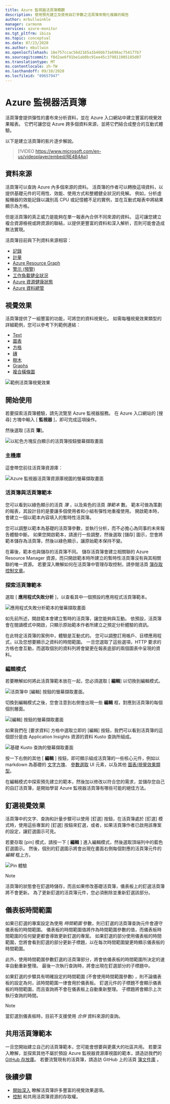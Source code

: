 ```yaml
---
title: Azure 監視器活頁簿概觀
description: 使用預先建立及使用自訂參數之活頁簿來簡化複雜的報告
author: mrbullwinkle
manager: carmonm
services: azure-monitor
ms.tgt_pltfrm: ibiza
ms.topic: conceptual
ms.date: 07/23/2020
ms.author: mbullwin
ms.openlocfilehash: 18e757ccac56d2165a1b46bb73a698ac754177b7
ms.sourcegitcommit: f8d2ae6f91be1ab0bc91ee45c379811905185d07
ms.translationtype: MT
ms.contentlocale: zh-TW
ms.lasthandoff: 09/10/2020
ms.locfileid: "89657947"
---
```

# <a name="azure-monitor-workbooks"></a>Azure 監視器活頁簿

活頁簿會提供彈性的畫布來分析資料，並在 Azure 入口網站中建立豐富的視覺效果報表。 它們可讓您從 Azure 跨多個資料來源，並將它們結合成整合的互動式體驗。 

以下是建立活頁簿的影片逐步解說。

> [!VIDEO https://www.microsoft.com/en-us/videoplayer/embed/RE4B4Ap]

## <a name="data-sources"></a>資料來源

活頁簿可以查詢 Azure 內多個來源的資料。 活頁簿的作者可以轉換這項資料，以提供基礎元件的可用性、效能、使用方式和整體健全狀況的見解。 例如，分析虛擬機器的效能記錄以識別高 CPU 或記憶體不足的實例，並在互動式報表中將結果顯示為方格。
  
但是活頁簿的真正威力是能夠在單一報表內合併不同來源的資料。 這可讓您建立複合資源檢視或跨資源的聯結，以提供更豐富的資料和深入解析，否則可能會造成無法實現。

活頁簿目前與下列資料來源相容：

* [記錄](workbooks-data-sources.md#logs)
* [計量](workbooks-data-sources.md#metrics)
* [Azure Resource Graph](workbooks-data-sources.md#azure-resource-graph)
* [警示 (預覽)](workbooks-data-sources.md#alerts-preview)
* [工作負載健全狀況](workbooks-data-sources.md#workload-health)
* [Azure 資源健康狀態](workbooks-data-sources.md#azure-resource-health)
* [Azure 資料總管](workbooks-data-sources.md#azure-data-explorer)

## <a name="visualizations"></a>視覺效果

活頁簿提供了一組豐富的功能，可將您的資料視覺化。 如需每種視覺效果類型的詳細範例，您可以參考下列範例連結：

* [Text](workbooks-text-visualizations.md)
* [圖表](workbooks-chart-visualizations.md)
* [方格](workbooks-grid-visualizations.md)
* [磚](workbooks-tile-visualizations.md)
* [樹木](workbooks-tree-visualizations.md)
* [Graphs](workbooks-graph-visualizations.md)
* [複合橫條圖](workbooks-composite-bar.md)

![範例活頁簿視覺效果](./media/workbooks-overview/visualizations.png)

## <a name="getting-started"></a>開始使用

若要探索活頁簿體驗，請先流覽至 Azure 監視器服務。 在 Azure 入口網站的 [搜尋] 方塊中輸入 [ **監視器** ]，即可完成這項操作。

然後選取 [活頁 **簿**]。

![以紅色方塊反白顯示的活頁簿按鈕螢幕擷取畫面](./media/workbooks-overview/workbooks.png)

### <a name="gallery"></a>主機庫

這會帶您前往活頁簿資源庫：

![Azure 監視器活頁簿資源庫視圖的螢幕擷取畫面](./media/workbooks-overview/gallery.png)

### <a name="workbooks-versus-workbook-templates"></a>活頁簿與活頁簿範本

您可以看到以綠色顯示的活頁 _簿_ ，以及紫色的活頁 _簿範本_ 數。 範本可做為策劃的報表，其設計目的是要讓多個使用者和小組有彈性地重複使用。 開啟範本時，會建立一個以範本內容填入的暫時性活頁簿。 

您可以調整以範本為基礎的活頁簿參數，並執行分析，而不必擔心為同事的未來報告體驗中斷。 如果您開啟範本，請進行一些調整，然後選取 [儲存] 圖示，您會將範本儲存為活頁簿，然後以綠色顯示，讓原始範本保持不變。 

在幕後，範本也與儲存的活頁簿不同。 儲存活頁簿會建立相關聯的 Azure Resource Manager 資源，而只開啟範本時所建立的暫時性活頁簿沒有與其相關聯的唯一資源。 若要深入瞭解如何在活頁簿中管理存取控制，請參閱活頁 [簿存取控制文章](workbooks-access-control.md)。

### <a name="exploring-a-workbook-template"></a>探索活頁簿範本

選取 [ **應用程式失敗分析** ]，以查看其中一個預設的應用程式活頁簿範本。

![應用程式失敗分析範本的螢幕擷取畫面](./media/workbooks-overview/failure-analysis.png)

如先前所述，開啟範本會建立暫時的活頁簿，讓您能夠與互動。 依預設，活頁簿會在閱讀模式中開啟，只顯示原始範本作者所建立之預定分析體驗的資訊。

在此特定活頁簿的案例中，體驗是互動式的。 您可以調整訂用帳戶、目標應用程式，以及您想要顯示之資料的時間範圍。 一旦您選取了這些選項，HTTP 要求的方格也會互動，而選取個別的資料列將會變更在報表底部的兩個圖表中呈現的資料。

### <a name="editing-mode"></a>編輯模式

若要瞭解如何將此活頁簿範本放在一起，您必須選取 [ **編輯**] 以切換到編輯模式。

![活頁簿中 [編輯] 按鈕的螢幕擷取畫面。](./media/workbooks-overview/edit.png)

切換到編輯模式之後，您會注意到右側會出現一些 **編輯** 框，對應到活頁簿的每個個別層面。

![[編輯] 按鈕的螢幕擷取畫面](./media/workbooks-overview/edit-mode.png)

如果我們在 [要求資料] 方格中選取立即的 [編輯] 按鈕，我們可以看到活頁簿的這個部分是由 Application Insights 資源的資料 Kusto 查詢所組成。

![基礎 Kusto 查詢的螢幕擷取畫面](./media/workbooks-overview/kusto.png)

按一下右側的其他 [ **編輯** ] 按鈕，即可顯示組成活頁簿的一些核心元件，例如以 markdown 為基礎的 [文字方塊](workbooks-visualizations.md#text)、 [參數選取](workbooks-parameters.md) UI 元素，以及其他 [圖表/視覺效果類型](workbooks-visualizations.md)。 

在編輯模式中探索預先建立的範本，然後加以修改以符合您的需求，並儲存您自己的自訂活頁簿，是開始學習 Azure 監視器活頁簿有哪些可能的絕佳方法。

## <a name="pinning-visualizations"></a>釘選視覺效果

活頁簿中的文字、查詢和計量步驟可以使用 [釘選] 按鈕，在活頁簿處於 [釘選] 模式時，使用這些專案的 [釘選] 按鈕來釘選，或者，如果活頁簿作者已啟用該專案的設定，讓釘選圖示可見。 

若要存取 [pin] 模式，請按一下 [ **編輯** ] 進入編輯模式，然後選取頂端列中的藍色釘選圖示。 然後，個別的釘選圖示將會出現在畫面右側每個對應的活頁簿元件的 *編輯* 框上方。

![Pin 體驗](./media/workbooks-overview/pin-experience.png)

> [!NOTE]
> 活頁簿的狀態會在釘選時儲存，而且如果修改基礎活頁簿，儀表板上的釘選活頁簿將不會更新。 為了更新釘選的活頁簿元件，您必須刪除並重新釘選該部分。

## <a name="dashboard-time-ranges"></a>儀表板時間範圍

如果已釘選的專案設定為使用 *時間範圍* 參數，則已釘選的活頁簿查詢元件會遵守儀表板的時間範圍。 儀表板的時間範圍值將作為時間範圍參數的值，而儀表板時間範圍的任何變更都會導致更新釘選的專案。 如果釘選的部分使用儀表板的時間範圍，您將會看到釘選的部分更新子標題，以在每次時間範圍變更時顯示儀表板的時間範圍。 

此外，使用時間範圍參數釘選的活頁簿部分，將會依儀表板的時間範圍所決定的速率自動重新整理。 最後一次執行查詢時，將會出現在釘選部分的子標題中。

如果釘選的步驟具有明確設定的時間範圍 (不會使用時間範圍參數) ，則不論儀表板的設定為何，該時間範圍一律會用於儀表板。 釘選元件的子標題不會顯示儀表板的時間範圍，而且查詢將不會在儀表板上自動重新整理。 子標題將會顯示上次執行查詢的時間。

> [!NOTE]
> 當釘選到儀表板時，目前不支援使用 *合併* 資料來源的查詢。

## <a name="sharing-workbook-templates"></a>共用活頁簿範本

一旦您開始建立自己的活頁簿範本，您可能會想要與更廣大的社區共用。 若要深入瞭解，並探索其他不屬於預設 Azure 監視器資源庫視圖的範本，請造訪我們的 [GitHub 存放庫](https://github.com/Microsoft/Application-Insights-Workbooks/blob/master/README.md)。 若要流覽現有的活頁簿，請造訪 GitHub 上的活頁 [簿文件庫](https://github.com/microsoft/Application-Insights-Workbooks/tree/master/Workbooks) 。

## <a name="next-step"></a>後續步驟

* [開始深入](workbooks-visualizations.md) 瞭解活頁簿許多豐富的視覺效果選項。
* [控制](workbooks-access-control.md) 和共用活頁簿資源的存取權。
